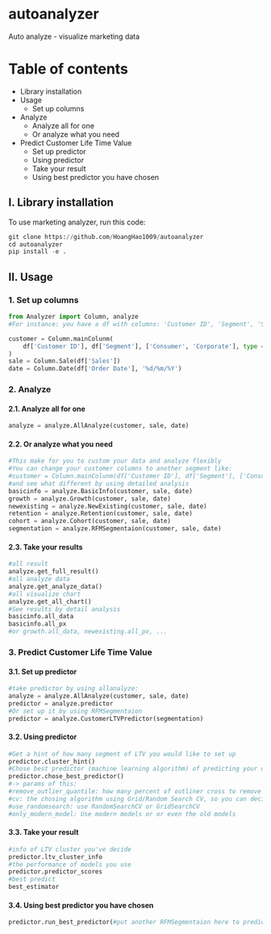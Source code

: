 # autoanalyzer
Auto analyze - visualize marketing data

# Table of contents
- Library installation
- Usage
  - Set up columns
- Analyze
  - Analyze all for one
  - Or analyze what you need
- Predict Customer Life Time Value
  - Set up predictor
  - Using predictor
  - Take your result
  - Using best predictor you have chosen
  

## I. Library installation
To use marketing analyzer, run this code:
```python
git clone https://github.com/HoangHao1009/autoanalyzer
cd autoanalyzer
pip install -e .
```
## II. Usage
### 1. Set up columns
```python
from Analyzer import Column, analyze
#For instance: you have a df with columns: 'Customer ID', 'Segment', 'Sales', 'Order Date'

customer = Column.mainColunm(
    df['Customer ID'], df['Segment'], ['Consumer', 'Corporate'], type = 'customer'
)
sale = Column.Sale(df['Sales'])
date = Column.Date(df['Order Date'], '%d/%m/%Y')
```
### 2. Analyze
#### 2.1. Analyze all for one
```python
analyze = analyze.AllAnalyze(customer, sale, date)
```
#### 2.2. Or analyze what you need
```python
#This make for you to custom your data and analyze flexibly
#You can change your customer columns to another segment like:
#customer = Column.mainColunm(df['Customer ID'], df['Segment'], ['Consumer', 'Home-Office'], type = 'customer')
#and see what different by using detailed analysis
basicinfo = analyze.BasicInfo(customer, sale, date)
growth = analyze.Growth(customer, sale, date)
newexisting = analyze.NewExisting(customer, sale, date)
retention = analyze.Retention(customer, sale, date)
cohort = analyze.Cohort(customer, sale, date)
segmentation = analyze.RFMSegmentaion(customer, sale, date)
```
#### 2.3. Take your results
```python
#all result
analyze.get_full_result()
#all analyze data
analyze.get_analyze_data()
#all visualize chart
analyze.get_all_chart()
#See results by detail analysis
basicinfo.all_data
basicinfo.all_px
#or growth.all_data, newexisting.all_px, ...

```
### 3. Predict Customer Life Time Value
#### 3.1. Set up predictor
```python
#take predictor by using allanalyze:
analyze = analyze.AllAnalyze(customer, sale, date)
predictor = analyze.predictor
#Or set up it by using RFMSegmentaion
predictor = analyze.CustomerLTVPredictor(segmentation)
```
#### 3.2. Using predictor
```python
#Get a hint of how many segment of LTV you would like to set up
predictor.cluster_hint()
#Chose best predictor (machine learning algorithm) of predicting your data
predictor.chose_best_predictor()
#-> params of this:
#remove_outlier_quantile: how many percent of outliner cross to remove it
#cv: the chosing algorithm using Grid/Random Search CV, so you can decide how many cv
#use_randomsearch: use RandomSearchCV or GridSearchCV
#only_modern_model: Use modern models or or even the old models
```
#### 3.3. Take your result
```python
#info of LTV cluster you've decide
predictor.ltv_cluster_info
#the performance of models you use
predictor.predictor_scores
#best predict
best_estimator
```
#### 3.4. Using best predictor you have chosen
```python
predictor.run_best_predictor(#put another RFMSegmentaion here to predict)
```


